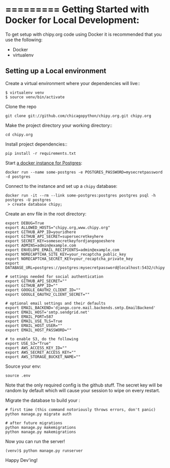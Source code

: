 =========
Getting Started with Docker for Local Development:
============

To get setup with chipy.org code using Docker it is recommended that you use the following:

 * Docker
 * virtualenv

Setting up a Local environment
------------------------------

Create a virtual environment where your dependencies will live::

    $ virtualenv venv
    $ source venv/bin/activate

Clone the repo

    git clone git://github.com/chicagopython/chipy.org.git chipy.org

Make the project directory your working directory::

    cd chipy.org

Install project dependencies::

    pip install -r requirements.txt

Start [a docker instance for Postgres](https://hub.docker.com/_/postgres/):

    docker run --name some-postgres -e POSTGRES_PASSWORD=mysecretpassword -d postgres

Connect to the instance and set up a `chipy` database:

    docker run -it --rm --link some-postgres:postgres postgres psql -h postgres -U postgres
     > create database chipy;

Create an env file in the root directory:

    export DEBUG=True
    export ALLOWED_HOSTS="chipy.org,www.chipy.org"
    export GITHUB_APP_ID=youridhere
    export GITHUB_API_SECRET=supersecretkeyhere
    export SECRET_KEY=somesecretkeyfordjangogoeshere
    export ADMINS=admin@example.com
    export ENVELOPE_EMAIL_RECIPIENTS=admin@example.com
    export NORECAPTCHA_SITE_KEY=your_recaptcha_public_key
    export NORECAPTCHA_SECRET_KEY=your_recaptcha_private_key
    export DATABASE_URL=postgres://postgres:mysecretpassword@localhost:5432/chipy

    # settings needed for social authentication
    export GITHUB_API_SECRET=""
    export GITHUB_APP_ID=""
    export GOOGLE_OAUTH2_CLIENT_ID=""
    export GOOGLE_OAUTH2_CLIENT_SECRET=""

    # optional email settings and their defaults
    export EMAIL_BACKEND='django.core.mail.backends.smtp.EmailBackend'
    export EMAIL_HOST='smtp.sendgrid.net'
    export EMAIL_PORT=587
    export EMAIL_USE_TLS=True
    export EMAIL_HOST_USER=""
    export EMAIL_HOST_PASSWORD=""

    # to enable S3, do the following
    export USE_S3="True"
    export AWS_ACCESS_KEY_ID=""
    export AWS_SECRET_ACCESS_KEY=""
    export AWS_STORAGE_BUCKET_NAME=""

Source your env:

    source .env

Note that the only required config is the github stuff. The secret key will be random by default which will cause your session to wipe on every restart.


Migrate the database to build your :

    # first time (this command notoriously throws errors, don't panic)
    python manage.py migrate auth

    # after future migrations
    python manage.py makemigrations
    python manage.py makemigrations

Now you can run the server!

    (venv)$ python manage.py runserver

Happy Dev'ing!
